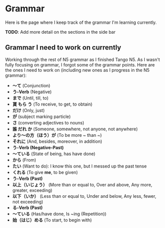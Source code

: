 # Grammar

Here is the page where I keep track of the grammar I'm learning currently.

**TODO**: Add more detail on the sections in the side bar

## Grammar I need to work on currently

Working through the rest of N5 grammar as I finished Tango N5. As I wasn't fully focusing on grammar, I forgot some of the grammar points. Here are the ones I need to work on (including new ones as I progress in the N5 grammar):

- **～て** (Conjunction)
- **う-Verb** (Negative)
- **まで** (Until, till, to)
- **貰 もら う** (To receive, to get, to obtain)
- **だけ** (Only, just)
- **が** (subject marking particle)
- **さ** (converting adjectives to nouns)
- **誰 だれ か** (Someone, somewhere, not anyone, not anywhere)
- **より～の方（ほう）が** (To be more ~ than ~)
- **それに** (And, besides, moreover, in addition)
- **う-Verb (Negative-Past)**
- **～ている** (State of being, has have done)
- **から** (From)
- **たい** (Want to do): I know this one, but I messed up the past tense
- **くれる** (To give __me__, to be given)
- **う-Verb (Past)**
- **以上（いじょう）** (More than or equal to, Over and above, Any more, greater, exceeding)
- **以下（いか）** (Less than or equal to, Under and below, Any less, fewer, not exceeding)
- **る-Verb (Past)**
- **～ている** (Has/have done, Is ~ing (Repetition))
- **始（はじ）める** (To start, to begin with)